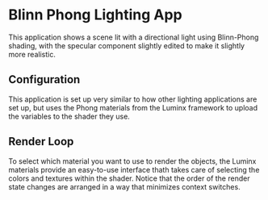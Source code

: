 # Blinn Phong Lighting App
This application shows a scene lit with a directional light using Blinn-Phong shading, with the specular component slightly edited to make it slightly more realistic.

## Configuration
This application is set up very similar to how other lighting applications are set up, but uses the Phong materials from the Luminx framework to upload the variables to the shader they use.

## Render Loop
To select which material you want to use to render the objects, the Luminx materials provide an easy-to-use interface thath takes care of selecting the colors and textures within the shader. Notice that the order of the render state changes are arranged in a way that minimizes context switches.
